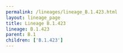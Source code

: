 ```yaml
---
permalink: /lineages/lineage_B.1.423.html
layout: lineage_page
title: Lineage B.1.423
lineage: B.1.423
parent: B.1
children: ['B.1.423']
---
```

